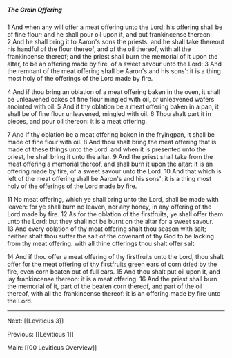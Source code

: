 ##### The Grain Offering

1 And when any will offer a meat offering unto the Lord, his offering shall be of fine flour; and he shall pour oil upon it, and put frankincense thereon: 2 And he shall bring it to Aaron's sons the priests: and he shall take thereout his handful of the flour thereof, and of the oil thereof, with all the frankincense thereof; and the priest shall burn the memorial of it upon the altar, to be an offering made by fire, of a sweet savour unto the Lord: 3 And the remnant of the meat offering shall be Aaron's and his sons': it is a thing most holy of the offerings of the Lord made by fire.

4 And if thou bring an oblation of a meat offering baken in the oven, it shall be unleavened cakes of fine flour mingled with oil, or unleavened wafers anointed with oil. 5 And if thy oblation be a meat offering baken in a pan, it shall be of fine flour unleavened, mingled with oil. 6 Thou shalt part it in pieces, and pour oil thereon: it is a meat offering.

7 And if thy oblation be a meat offering baken in the fryingpan, it shall be made of fine flour with oil. 8 And thou shalt bring the meat offering that is made of these things unto the Lord: and when it is presented unto the priest, he shall bring it unto the altar. 9 And the priest shall take from the meat offering a memorial thereof, and shall burn it upon the altar: it is an offering made by fire, of a sweet savour unto the Lord. 10 And that which is left of the meat offering shall be Aaron's and his sons': it is a thing most holy of the offerings of the Lord made by fire.

11 No meat offering, which ye shall bring unto the Lord, shall be made with leaven: for ye shall burn no leaven, nor any honey, in any offering of the Lord made by fire. 12 As for the oblation of the firstfruits, ye shall offer them unto the Lord: but they shall not be burnt on the altar for a sweet savour. 13 And every oblation of thy meat offering shalt thou season with salt; neither shalt thou suffer the salt of the covenant of thy God to be lacking from thy meat offering: with all thine offerings thou shalt offer salt.

14 And if thou offer a meat offering of thy firstfruits unto the Lord, thou shalt offer for the meat offering of thy firstfruits green ears of corn dried by the fire, even corn beaten out of full ears. 15 And thou shalt put oil upon it, and lay frankincense thereon: it is a meat offering. 16 And the priest shall burn the memorial of it, part of the beaten corn thereof, and part of the oil thereof, with all the frankincense thereof: it is an offering made by fire unto the Lord.

---
Next: [[Leviticus 3]]

Previous: [[Leviticus 1]]

Main: [[00 Leviticus Overview]]
